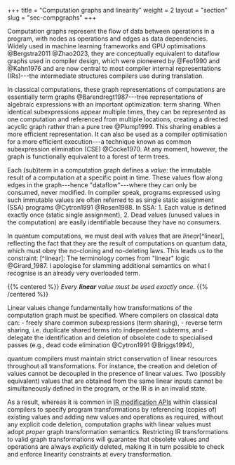 +++ title = "Computation graphs and linearity" weight = 2 layout = "section" slug = "sec-compgraphs" +++

Computation graphs represent the flow of data between operations in a program, with nodes as operations and edges as data dependencies. Widely used in machine learning frameworks and GPU optimisations @Bergstra2011 @Zhao2023, they are conceptually equivalent to dataflow graphs used in compiler design, which were pioneered by @Feo1990 and @Kahn1976 and are now central to most compiler internal representations (IRs)---the intermediate structures compilers use during translation.

In classical computations, these graph representations of computations are essentially term graphs @Barendregt1987&#x200B;---tree representations of algebraic expressions with an important optimization: term sharing. When identical subexpressions appear multiple times, they can be represented as one computation and referenced from multiple locations, creating a directed acyclic graph rather than a pure tree @Plump1999. This sharing enables a more efficient representation. It can also be used as a compiler optimisation for a more efficient execution---a technique known as common subexpression elimination (CSE) @Cocke1970. At any moment, however, the graph is functionally equivalent to a forest of term trees.

Each (sub)term in a computation graph defines a _value_: the immutable result of a computation at a specific point in time. These values flow along edges in the graph---hence "dataflow"---where they can only be consumed, never modified. In compiler speak, programs expressed using such immutable values are often referred to as single static assignment (SSA) programs @Cytron1991 @Rosen1988. In SSA: 1. Each value is defined exactly once (static single assignment), 2. Dead values (unused values in the computation) are easily identifiable because they have no consumers.

In quantum computations, we must deal with values that are _linear_[^linear], reflecting the fact that they are the result of computations on quantum data, which must obey the no-cloning and no-deleting laws. This leads us to the constraint: [^linear]: The terminology comes from "linear" logic @Girard_1987. I apologise for slamming additional semantics on what I recognise is an already very overloaded term.

{{% centered %}} _Every **linear** value must be used exactly once_. {{% /centered %}}

Linear values change fundamentally how transformations of the computation graph must be specified. Where compilers on classical data can: - freely share common subexpressions (term sharing), - reverse term sharing, i.e. duplicate shared terms into independent subterms, and - delegate the identification and deletion of obsolete code to specialised passes (e.g., dead code elimination @Cytron1991 @Briggs1994),

quantum compilers must maintain strict conservation of linear resources throughout all transformations. For instance, the creation and deletion of values cannot be decoupled in the presence of linear values. Two (possibly equivalent) values that are obtained from the same linear inputs cannot be simultaneously defined in the program, or the IR is in an invalid state.

As a result, whereas it is common in [IR modification APIs](https://mlir.llvm.org/docs/PatternRewriter/) within classical compilers to specify program transformations by referencing (copies of) existing values and adding new values and operations as required, without any explicit code deletion, computation graphs with linear values must adopt _proper_ graph transformation semantics. Restricting IR transformations to valid graph transformations will guarantee that obsolete values and operations are always _explicitly_ deleted, making it in turn possible to check and enforce linearity constraints at every transformation. 